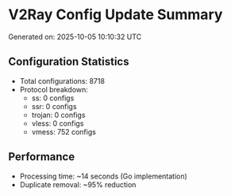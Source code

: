 # V2Ray Config Update Summary
Generated on: 2025-10-05 10:10:32 UTC

## Configuration Statistics
- Total configurations: 8718
- Protocol breakdown:
  - ss: 0 configs
  - ssr: 0 configs
  - trojan: 0 configs
  - vless: 0 configs
  - vmess: 752 configs

## Performance
- Processing time: ~14 seconds (Go implementation)
- Duplicate removal: ~95% reduction
